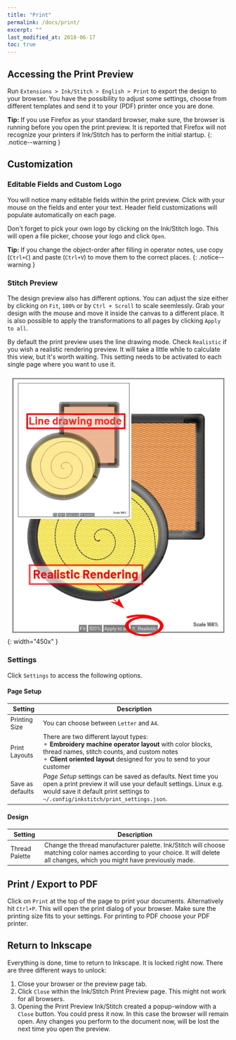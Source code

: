 ```yaml
---
title: "Print"
permalink: /docs/print/
excerpt: ""
last_modified_at: 2018-06-17
toc: true
---
```

## Accessing the Print Preview

Run `Extensions > Ink/Stitch > English > Print` to export the design to your browser. You have the possibility to adjust some settings, choose from different templates and send it to your (PDF) printer once you are done.

**Tip:** If you use Firefox as your standard browser, make sure, the browser is running before you open the print preview. It is reported that Firefox will not recognize your printers if Ink/Stitch has to perform the initial startup.
{: .notice--warning }

## Customization

### Editable Fields and Custom Logo
You will notice many editable fields within the print preview. Click with your mouse on the fields and enter your text. Header field customizations will populate automatically on each page.

Don't forget to pick your own logo by clicking on the Ink/Stitch logo. This will open a file picker, choose your logo and click `Open`.

**Tip:** If you change the object-order after filling in operator notes, use copy (`Ctrl+C`) and paste (`Ctrl+V`) to move them to the correct places.
{: .notice--warning }

### Stitch Preview

The design preview also has different options. You can adjust the size either by clicking on `Fit`, `100%` or by `Ctrl + Scroll` to scale seemlessly. Grab your design with the mouse and move it inside the canvas to a different place. It is also possible to apply the transformations to all pages by clicking `Apply to all`.

By default the print preview uses the line drawing mode. Check `Realistic` if you wish a realistic rendering preview. It will take a little while to calculate this view, but it's worth waiting. This setting needs to be activated to each single page where you want to use it.

![Line Drawing and Realistic render](/assets/images/docs/en/print-realistic-rendering.jpg){: width="450x" }

### Settings

Click `Settings` to access the following options.

#### Page Setup

Setting|Description
---|---
Printing Size|You can choose between `Letter` and `A4`.
Print Layouts|There are two different layout types:<br />⚬ **Embroidery machine operator layout** with color blocks, thread names, stitch counts, and custom notes<br />⚬ **Client oriented layout** designed for you to send to your customer
Save as defaults|*Page Setup* settings can be saved as defaults. Next time you open a print preview it will use your default settings. Linux e.g. would save it default print settings to `~/.config/inkstitch/print_settings.json`.

#### Design

Setting|Description
---|---
Thread Palette|Change the thread manufacturer palette. Ink/Stitch will choose matching color names according to your choice. It will delete all changes, which you might have previously made.

## Print / Export to PDF

Click on `Print` at the top of the page to print your documents. Alternatively hit `Ctrl+P`. This will open the print dialog of your browser. Make sure the printing size fits to your settings. For printing to PDF choose your PDF printer.

## Return to Inkscape

Everything is done, time to return to Inkscape. It is locked right now. There are three different ways to unlock:

1. Close your browser or the preview page tab.
2. Click `Close` within the Ink/Stitch Print Preview page. This might not work for all browsers.
3. Opening the Print Preview Ink/Stitch created a popup-window with a `Close` button. You could press it now. In this case the browser will remain open. Any changes you perform to the document now, will be lost the next time you open the preview.
